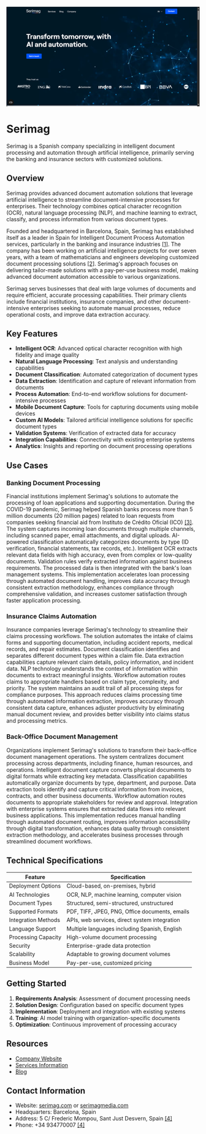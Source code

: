![Serimag](assets\serimag.png)

# Serimag

Serimag is a Spanish company specializing in intelligent document processing and automation through artificial intelligence, primarily serving the banking and insurance sectors with customized solutions.

## Overview

Serimag provides advanced document automation solutions that leverage artificial intelligence to streamline document-intensive processes for enterprises. Their technology combines optical character recognition (OCR), natural language processing (NLP), and machine learning to extract, classify, and process information from various document types.

Founded and headquartered in Barcelona, Spain, Serimag has established itself as a leader in Spain for Intelligent Document Process Automation services, particularly in the banking and insurance industries [[1]](https://www.bouncewatch.com/explore/startup/serimag). The company has been working on artificial intelligence projects for over seven years, with a team of mathematicians and engineers developing customized document processing solutions [[2]](https://serimagmedia.com/en/about-us/). Serimag's approach focuses on delivering tailor-made solutions with a pay-per-use business model, making advanced document automation accessible to various organizations.

Serimag serves businesses that deal with large volumes of documents and require efficient, accurate processing capabilities. Their primary clients include financial institutions, insurance companies, and other document-intensive enterprises seeking to automate manual processes, reduce operational costs, and improve data extraction accuracy.

## Key Features

- **Intelligent OCR**: Advanced optical character recognition with high fidelity and image quality
- **Natural Language Processing**: Text analysis and understanding capabilities
- **Document Classification**: Automated categorization of document types
- **Data Extraction**: Identification and capture of relevant information from documents
- **Process Automation**: End-to-end workflow solutions for document-intensive processes
- **Mobile Document Capture**: Tools for capturing documents using mobile devices
- **Custom AI Models**: Tailored artificial intelligence solutions for specific document types
- **Validation Systems**: Verification of extracted data for accuracy
- **Integration Capabilities**: Connectivity with existing enterprise systems
- **Analytics**: Insights and reporting on document processing operations

## Use Cases

### Banking Document Processing

Financial institutions implement Serimag's solutions to automate the processing of loan applications and supporting documentation. During the COVID-19 pandemic, Serimag helped Spanish banks process more than 5 million documents (20 million pages) related to loan requests from companies seeking financial aid from Instituto de Crédito Oficial (ICO) [[3]](https://static1.abbyy.com/abbyycommedia/36491/customerstory-intelligent-document-processing-financial-services-serimag-en.pdf). The system captures incoming loan documents through multiple channels, including scanned paper, email attachments, and digital uploads. AI-powered classification automatically categorizes documents by type (ID verification, financial statements, tax records, etc.). Intelligent OCR extracts relevant data fields with high accuracy, even from complex or low-quality documents. Validation rules verify extracted information against business requirements. The processed data is then integrated with the bank's loan management systems. This implementation accelerates loan processing through automated document handling, improves data accuracy through consistent extraction methodology, enhances compliance through comprehensive validation, and increases customer satisfaction through faster application processing.

### Insurance Claims Automation

Insurance companies leverage Serimag's technology to streamline their claims processing workflows. The solution automates the intake of claims forms and supporting documentation, including accident reports, medical records, and repair estimates. Document classification identifies and separates different document types within a claim file. Data extraction capabilities capture relevant claim details, policy information, and incident data. NLP technology understands the context of information within documents to extract meaningful insights. Workflow automation routes claims to appropriate handlers based on claim type, complexity, and priority. The system maintains an audit trail of all processing steps for compliance purposes. This approach reduces claims processing time through automated information extraction, improves accuracy through consistent data capture, enhances adjuster productivity by eliminating manual document review, and provides better visibility into claims status and processing metrics.

### Back-Office Document Management

Organizations implement Serimag's solutions to transform their back-office document management operations. The system centralizes document processing across departments, including finance, human resources, and operations. Intelligent document capture converts physical documents to digital formats while extracting key metadata. Classification capabilities automatically organize documents by type, department, and purpose. Data extraction tools identify and capture critical information from invoices, contracts, and other business documents. Workflow automation routes documents to appropriate stakeholders for review and approval. Integration with enterprise systems ensures that extracted data flows into relevant business applications. This implementation reduces manual handling through automated document routing, improves information accessibility through digital transformation, enhances data quality through consistent extraction methodology, and accelerates business processes through streamlined document workflows.

## Technical Specifications

| Feature | Specification |
|---------|---------------|
| Deployment Options | Cloud-based, on-premises, hybrid |
| AI Technologies | OCR, NLP, machine learning, computer vision |
| Document Types | Structured, semi-structured, unstructured |
| Supported Formats | PDF, TIFF, JPEG, PNG, Office documents, emails |
| Integration Methods | APIs, web services, direct system integration |
| Language Support | Multiple languages including Spanish, English |
| Processing Capacity | High-volume document processing |
| Security | Enterprise-grade data protection |
| Scalability | Adaptable to growing document volumes |
| Business Model | Pay-per-use, customized pricing |

## Getting Started

1. **Requirements Analysis**: Assessment of document processing needs
2. **Solution Design**: Configuration based on specific document types
3. **Implementation**: Deployment and integration with existing systems
4. **Training**: AI model training with organization-specific documents
5. **Optimization**: Continuous improvement of processing accuracy

## Resources

- [Company Website](https://serimag.com/en/)
- [Services Information](https://serimag.com/en/services/)
- [Blog](https://serimag.com/en/blog-2/)

## Contact Information

- Website: [serimag.com](https://serimag.com/en/) or [serimagmedia.com](https://serimagmedia.com/en/)
- Headquarters: Barcelona, Spain
- Address: 5 C/ Frederic Mompou, Sant Just Desvern, Spain [[4]](https://www.zoominfo.com/c/serimag/439616083)
- Phone: +34 934770007 [[4]](https://www.zoominfo.com/c/serimag/439616083)
